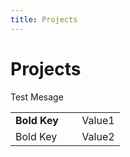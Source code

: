 ```yaml
---
title: Projects
---
```


# Projects

Test Mesage

| | |
|:-|-:|
|__Bold Key__   &nbsp;&nbsp;&nbsp;&nbsp;| Value1 |
|Bold Key   | Value2 |